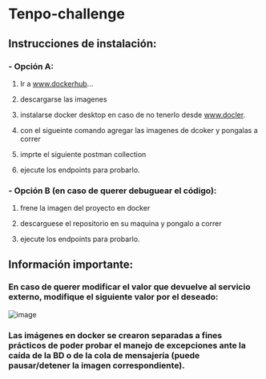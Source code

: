# Tenpo-challenge

## Instrucciones de instalación:

### - Opción A:
1) Ir a www.dockerhub...

2) descargarse las imagenes

3) instalarse docker desktop en caso de no tenerlo desde www.docler.

4) con el sigueinte comando agregar las imagenes de dcoker y pongalas a correr

5) imprte el siguiente postman collection

6) ejecute los endpoints para probarlo.




### - Opción B (en caso de querer debuguear el código):
1) frene la imagen del proyecto en docker

2) descarguese el repositorio en su maquina y pongalo a correr

3) ejecute los endpoints para probarlo.


## Información importante:
### En caso de querer modificar el valor que devuelve al servicio externo, modifique el siguiente valor por el deseado:
   ![image](https://user-images.githubusercontent.com/52920765/225784661-3c9e453e-ca2e-42dd-b81d-ed2c2cd5270c.png)


### Las imágenes en docker se crearon separadas a fines prácticos de poder probar el manejo de excepciones ante la caída de la BD o de la cola de mensajería (puede pausar/detener la imagen correspondiente).
